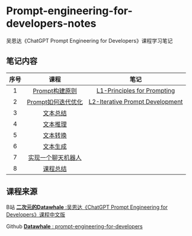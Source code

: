 # Prompt-engineering-for-developers-notes
吴恩达《ChatGPT Prompt Engineering for Developers》课程学习笔记

## 笔记内容

| 序号  |                             课程                              |                                    笔记                                    |
|:---:|:-----------------------------------------------------------:|:------------------------------------------------------------------------:|
|  1  |  [Prompt构建原则](https://www.bilibili.com/video/BV1ug4y157xA)  |   [L1-Principles for Prompting](L1-Principles%20for%20Prompting.ipynb)   |
|  2  | [Prompt如何迭代优化](https://www.bilibili.com/video/BV1yh411V7ge) | [L2-Iterative Prompt Development](L2-Iterative%20Prompt%20Development.ipynb) |
|  3  |     [文本总结](https://www.bilibili.com/video/BV1jM411379y)     ||
|  4  |     [文本推理](https://www.bilibili.com/video/BV1B24y1T7Pt)     ||
|  5  |     [文本转换](https://www.bilibili.com/video/BV1Bk4y1E7Z8)     ||
|  6  |     [文本生成](https://www.bilibili.com/video/BV1Jh411j7PH)     ||
|  7  |  [实现一个聊天机器人](https://www.bilibili.com/video/BV1jm4y1y7rA)   ||
|  8  |     [课程总结](https://www.bilibili.com/video/BV1RT411b7E8)     ||

## 课程来源
B站 [**二次元的Datawhale** :吴恩达《ChatGPT Prompt Engineering for Developers》课程中文版](https://space.bilibili.com/431850986)  

Github [**Datawhale** : prompt-engineering-for-developers](https://github.com/datawhalechina/prompt-engineering-for-developers/tree/main)